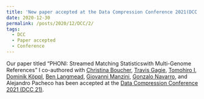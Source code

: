 ```yaml
---
title: 'New paper accepted at the Data Compression Conference 2021(DCC 21)'
date: 2020-12-30
permalink: /posts/2020/12/DCC/2/
tags:
  - DCC
  - Paper accepted
  - Conference
---
```


Our paper titled “PHONI: Streamed Matching Statisticswith Multi-Genome References” I co-authored with [Christina Boucher](https://christinaboucher.com/), [Travis Gagie](https://www.dal.ca/faculty/computerscience/faculty-staff/travis-gagie.html), [Tomohiro I](http://www.donald.ai.kyutech.ac.jp/~tomohiro/index_e.html), [Dominik Köppl](https://dkppl.de/), [Ben Langmead](https://www.cs.jhu.edu/faculty/ben-langmead/), [Giovanni Manzini](https://people.unipmn.it/manzini/), [Gonzalo Navarro](https://users.dcc.uchile.cl/~gnavarro/), and Alejandro Pacheco has been accepted at the [Data Compression Conference 2021 (DCC 21)](https://www.cs.brandeis.edu/~dcc/).